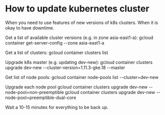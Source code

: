 # How to update kubernetes cluster

When you need to use features of new versions of k8s clusters.
When it is okay to have downtime.

Get a list of available cluster versions (e.g. in zone asia-east1-a):
gcloud container get-server-config --zone asia-east1-a

Get a list of clusters:
gcloud container clusters list

Upgrade k8s master (e.g. updating dev-new):
gcloud container clusters upgrade dev-new --cluster-version=1.11.3-gke.18 --master

Get list of node pools:
gcloud container node-pools list --cluster=dev-new

Upgrade each node pool
gcloud container clusters upgrade dev-new --node-pool=non-preemptible
gcloud container clusters upgrade dev-new --node-pool=preemptible-dual-core

Wait a 10-15 minutes for everything to be back up.
